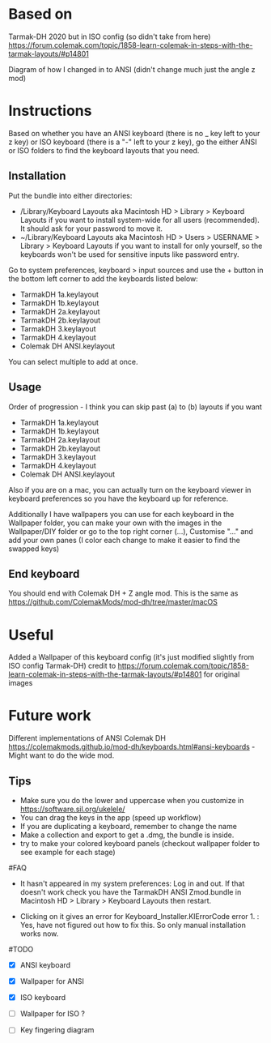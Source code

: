 # Based on 
Tarmak-DH 2020 but in ISO config (so didn't take from here)
https://forum.colemak.com/topic/1858-learn-colemak-in-steps-with-the-tarmak-layouts/#p14801

Diagram of how I changed in to ANSI (didn't change much just the angle z mod)

# Instructions

Based on whether you have an ANSI keyboard (there is no _ key left to your z key) or ISO keyboard (there is a "-" left to your z key), go the either ANSI or ISO folders to find the keyboard layouts that you need.


## Installation
Put the bundle into either directories:
- /Library/Keyboard Layouts aka Macintosh HD > Library > Keyboard Layouts if you want to install system-wide for all users (recommended). It should ask for your password to move it.
- ~/Library/Keyboard Layouts aka Macintosh HD > Users > USERNAME > Library > Keyboard Layouts if you want to install for only yourself, so the keyboards won't be used for sensitive inputs like password entry.

Go to system preferences, keyboard > input sources and use the + button in the bottom left corner to add the keyboards listed below:
- TarmakDH 1a.keylayout
- TarmakDH 1b.keylayout
- TarmakDH 2a.keylayout
- TarmakDH 2b.keylayout
- TarmakDH 3.keylayout
- TarmakDH 4.keylayout
- Colemak DH ANSI.keylayout

You can select multiple to add at once.


## Usage

Order of progression - I think you can skip past (a) to (b) layouts if you want
- TarmakDH 1a.keylayout
- TarmakDH 1b.keylayout
- TarmakDH 2a.keylayout
- TarmakDH 2b.keylayout
- TarmakDH 3.keylayout
- TarmakDH 4.keylayout
- Colemak DH ANSI.keylayout

Also if you are on a mac, you can actually turn on the keyboard viewer in keyboard preferences so you have the keyboard up for reference.

Additionally I have wallpapers you can use for each keyboard in the Wallpaper folder, you can make your own with the images in the Wallpaper/DIY folder or go to the top right corner (...), Customise "..." and add your own panes (I color each change to make it easier to find the swapped keys)

## End keyboard 
You should end with Colemak DH + Z angle mod. This is the same as  https://github.com/ColemakMods/mod-dh/tree/master/macOS

# Useful 
Added a Wallpaper of this keyboard config (it's just modified slightly from ISO config Tarmak-DH) credit to 
https://forum.colemak.com/topic/1858-learn-colemak-in-steps-with-the-tarmak-layouts/#p14801
for original images


# Future work
Different implementations of ANSI Colemak DH https://colemakmods.github.io/mod-dh/keyboards.html#ansi-keyboards - Might want to do the wide mod.

## Tips
- Make sure you do the lower and uppercase when you customize in https://software.sil.org/ukelele/
- You can drag the keys in the app (speed up workflow)
- If you are duplicating a keyboard, remember to change the name
- Make a collection and export to get a .dmg, the bundle is inside.
- try to make your colored keyboard panels (checkout wallpaper folder to see example for each stage)

#FAQ
- It hasn't appeared in my system preferences: Log in and out. If that doesn't work check you have the TarmakDH ANSI Zmod.bundle in Macintosh HD > Library > Keyboard Layouts then restart.

- Clicking on it gives an error for Keyboard_Installer.KIErrorCode error 1. : Yes, have not figured out how to fix this. So only manual installation works now.

#TODO
- [X] ANSI keyboard
- [X] Wallpaper for ANSI
- [X] ISO keyboard
- [ ] Wallpaper for ISO ?
- [ ] Key fingering diagram

